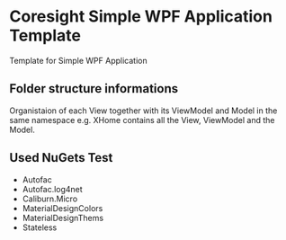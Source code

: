 # Coresight Simple WPF Application Template

Template for Simple WPF Application

## Folder structure informations

Organistaion of each View together with its ViewModel and Model in the same namespace
e.g. XHome contains all the View, ViewModel and the Model. 

## Used NuGets Test

- Autofac
- Autofac.log4net
- Caliburn.Micro
- MaterialDesignColors
- MaterialDesignThems
- Stateless